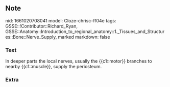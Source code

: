 ## Note
nid: 1661020708041
model: Cloze-chrisc-ff04e
tags: GSSE::!Contributor::Richard_Ryan, GSSE::Anatomy::Introduction_to_regional_anatomy::1._Tissues_and_Structures::Bone::Nerve_Supply, marked
markdown: false

### Text
<div class="toggle">
  In deeper parts the local nerves, usually the {{c1::motor}}
  branches to nearby {{c1::muscle}}, supply the periosteum.
</div>

### Extra

